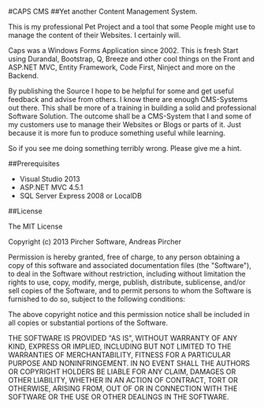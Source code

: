 #CAPS CMS
##Yet another Content Management System. 

This is my professional Pet Project and a tool that some People might use to manage the content of their Websites. I certainly will.

Caps was a Windows Forms Application since 2002. This is fresh Start using Durandal, Bootstrap, Q, Breeze and other cool things on the Front and ASP.NET MVC, Entity Framework, Code First, Ninject and more on the Backend.

By publishing the Source I hope to be helpful for some and get useful feedback and advise from others. I know there are enough CMS-Systems out there. This shall be more of a training in building a solid and professional Software Solution. 
The outcome shall be a CMS-System that I and some of my customers use to manage their Websites or Blogs or parts of it. Just because it is more fun to produce something useful while learning.

So if you see me doing something terribly wrong. Please give me a hint.

##Prerequisites
- Visual Studio 2013
- ASP.NET MVC 4.5.1
- SQL Server Express 2008 or LocalDB

##License

The MIT License

Copyright (c) 2013 Pircher Software, Andreas Pircher
 
Permission is hereby granted, free of charge, to any person obtaining a copy of this software 
and associated documentation files (the "Software"), to deal in the Software without restriction, 
including without limitation the rights to use, copy, modify, merge, publish, distribute, 
sublicense, and/or sell copies of the Software, and to permit persons to whom the Software is 
furnished to do so, subject to the following conditions:

The above copyright notice and this permission notice shall be included in all copies or 
substantial portions of the Software.

THE SOFTWARE IS PROVIDED "AS IS", WITHOUT WARRANTY OF ANY KIND, EXPRESS OR IMPLIED, INCLUDING BUT 
NOT LIMITED TO THE WARRANTIES OF MERCHANTABILITY, FITNESS FOR A PARTICULAR PURPOSE AND NONINFRINGEMENT. 
IN NO EVENT SHALL THE AUTHORS OR COPYRIGHT HOLDERS BE LIABLE FOR ANY CLAIM, DAMAGES OR OTHER LIABILITY, 
WHETHER IN AN ACTION OF CONTRACT, TORT OR OTHERWISE, ARISING FROM, OUT OF OR IN CONNECTION WITH THE 
SOFTWARE OR THE USE OR OTHER DEALINGS IN THE SOFTWARE.
